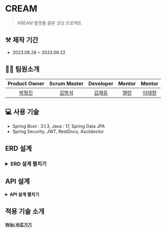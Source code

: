 # CREAM
> KREAM 플랫폼 클론 코딩 프로젝트

## ⚒️ 제작 기간
- 2023.08.28 ~ 2023.09.22

## 👨‍💻 팀원소개
| Product Owner | Scrum Master | Developer | Mentor | Mentor  |
|:-------------:|:------------:|:---------:|:------:|:-------:|
|    [박형진](https://github.com/legowww)    |   [김범석](https://github.com/BeomSeogKim)    |  [김재웅](https://github.com/kju2405)  | [앨런](https://github.com/hongbin-dev) | [이태현](https://github.com/taehyunnn) |

## 💻 사용 기술 

- Spring Boot : 3.1.3, Java : 17, Spring Data JPA 
- Spring Security, JWT, RestDocs, Asciidoctor 

## ERD 설계
<h3>
<details>
<summary><b>ERD 설계 펼치기</b></summary>
<div markdown="1">


![final](https://github.com/prgrms-be-devcourse/BE-04-CREAM/assets/70372188/aeafb61b-2a48-4cf5-9b8b-8bf56c14bc3b)


</div>
</details>
</h3>

## API 설계 
<details>
<summary><b>API 설계 펼치기</b></summary>
<div markdown="1">

[API 설계 바로가기](https://documenter.getpostman.com/view/22820804/2s9YCBuV9S#6d8f8849-e43f-43dc-9245-34fa69dcac6d)

</div>
</details>

## 적용 기술 소개 
#### [Wiki 바로가기](https://github.com/prgrms-be-devcourse/BE-04-CREAM/wiki)
